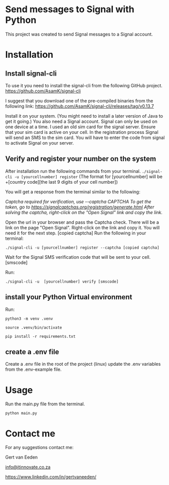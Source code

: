 # Send messages to Signal with Python

This project was created to send Signal messages to a Signal account.
 
# Installation

## Install signal-cli
To use it you need to install the signal-cli from the following GitHub project.
https://github.com/AsamK/signal-cli

I suggest that you download one of the pre-compiled binaries from the following link:
https://github.com/AsamK/signal-cli/releases/tag/v0.13.7

Install it on your system. (You might need to install a later version of Java to get it going.)
You also need a Signal account. Signal can only be used on one device at a time. I used an old sim card for the signal server. Ensure that your sim card is active on your cell. In the registration process Signal will send an SMS to the sim card. You will have to enter the code from signal to activate Signal on your server.
## Verify and register your number on the system
After installation run the following commands from your terminal.
`./signal-cli -u [yourcellnumber] register`
(The format for [yourcellnumber] will be +[country code][the last 9 digits of your cell number])

You will get a response from the terminal similar to the following:

*Captcha required for verification, use --captcha CAPTCHA
To get the token, go to https://signalcaptchas.org/registration/generate.html
After solving the captcha, right-click on the "Open Signal" link and copy the link.*

Open the url in your browser and pass the Captcha check.
There will be a link on the page "Open Signal".
Right-click on the link and copy it. You will need it for the next step.
[copied captcha]
Run the following in your terminal:

`./signal-cli -u [yourcellnumber] register --captcha [copied captcha]`

Wait for the Signal SMS verification code that will be sent to your cell.
[smscode]

Run:

`./signal-cli -u  [yourcellnumber] verify [smscode]`

## install your Python Virtual environment
Run:

`python3 -m venv .venv`

`source .venv/bin/activate`

`pip install -r requirements.txt`

## create a .env file
Create a .env file in the root of the project (linux)
update the .env variables from the .env-example file.

# Usage 

Run the main.py file from the terminal. 

`python main.py`

# Contact me

For any suggestions contact me:

Gert van Eeden

info@itinnovate.co.za

https://www.linkedin.com/in/gertvaneeden/









